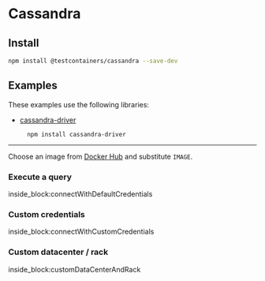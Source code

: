 # Cassandra

## Install

```bash
npm install @testcontainers/cassandra --save-dev
```

## Examples

These examples use the following libraries:

- [cassandra-driver](https://www.npmjs.com/package/cassandra-driver)

        npm install cassandra-driver

---

Choose an image from [Docker Hub](https://hub.docker.com/_/cassandra) and substitute `IMAGE`.
 
### Execute a query

<!--codeinclude-->
[](../../packages/modules/cassandra/src/cassandra-container.test.ts) inside_block:connectWithDefaultCredentials
<!--/codeinclude-->

### Custom credentials

<!--codeinclude-->
[](../../packages/modules/cassandra/src/cassandra-container.test.ts) inside_block:connectWithCustomCredentials
<!--/codeinclude-->

### Custom datacenter / rack

<!--codeinclude-->
[](../../packages/modules/cassandra/src/cassandra-container.test.ts) inside_block:customDataCenterAndRack
<!--/codeinclude-->
